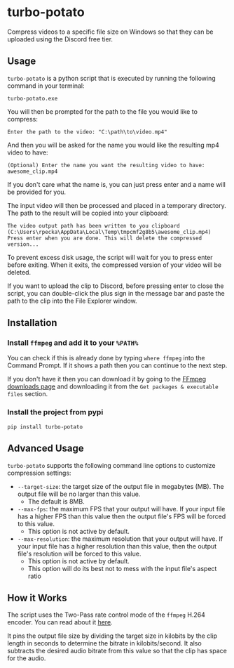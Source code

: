 # turbo-potato

Compress videos to a specific file size on Windows so that they can be uploaded using the Discord free tier.

## Usage

`turbo-potato` is a python script that is executed by running the following command in your terminal:

```
turbo-potato.exe
```

You will then be prompted for the path to the file you would like to compress:

```
Enter the path to the video: "C:\path\to\video.mp4"
```

And then you will be asked for the name you would like the resulting mp4 video to have:

```
(Optional) Enter the name you want the resulting video to have: awesome_clip.mp4
```

If you don't care what the name is, you can just press enter and a name will be provided for you.

The input video will then be processed and placed in a temporary directory. The path to the result will be copied into
your clipboard:

```
The video output path has been written to you clipboard (C:\Users\rpecka\AppData\Local\Temp\tmpcmf2g8b5\awesome_clip.mp4)
Press enter when you are done. This will delete the compressed version...
```

To prevent excess disk usage, the script will wait for you to press enter before exiting. When it exits, the compressed
version of your video will be deleted.

If you want to upload the clip to Discord, before pressing enter to close the script, you can double-click the plus sign
in the message bar and paste the path to the clip into the File Explorer window.

## Installation

### Install `ffmpeg` and add it to your `%PATH%`

You can check if this is already done by typing `where ffmpeg` into the Command Prompt. If it shows a path then you
can continue to the next step.

If you don't have it then you can download it by going to the [FFmpeg downloads page](https://ffmpeg.org/download.html)
and downloading it from the `Get packages & executable files` section.

### Install the project from pypi

```
pip install turbo-potato
```

## Advanced Usage

`turbo-potato` supports the following command line options to customize compression settings:
- `--target-size`: the target size of the output file in megabytes (MB). The output file will be no larger than this value.
  - The default is 8MB.
- `--max-fps`: the maximum FPS that your output will have. If your input file has a higher FPS than this value then the
output file's FPS will be forced to this value.
  - This option is not active by default.
- `--max-resolution`: the maximum resolution that your output will have. If your input file has a higher resolution than
this value, then the output file's resolution will be forced to this value.
  - This option is not active by default.
  - This option will do its best not to mess with the input file's aspect ratio

## How it Works

The script uses the Two-Pass rate control mode of the `ffmpeg` H.264 encoder. You can read about it
[here](https://trac.ffmpeg.org/wiki/Encode/H.264#twopass).

It pins the output file size by dividing the target size in kilobits by the clip length in seconds to determine the
bitrate in kilobits/second. It also subtracts the desired audio bitrate from this value so that the clip has space
for the audio.
